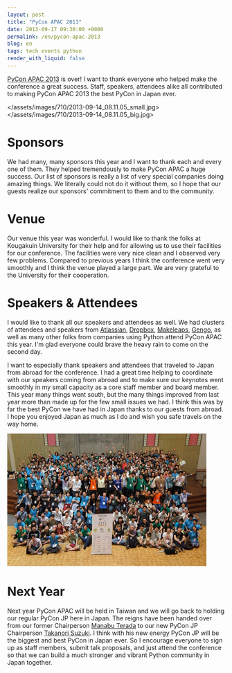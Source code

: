 ```yaml
---
layout: post
title: "PyCon APAC 2013"
date: 2013-09-17 09:30:00 +0000
permalink: /en/pycon-apac-2013
blog: en
tags: tech events python
render_with_liquid: false
---
```


[PyCon APAC 2013](http://apac-2013.pycon.jp/) is over\! I want to thank
everyone who helped make the conference a great success. Staff,
speakers, attendees alike all contributed to making PyCon APAC 2013 the
best PyCon in Japan ever.

<div class="lightbox" data-align="left">

</assets/images/710/2013-09-14_08.11.05_small.jpg>
</assets/images/710/2013-09-14_08.11.05_big.jpg>

</div>

# Sponsors

We had many, many sponsors this year and I want to thank each and every
one of them. They helped tremendously to make PyCon APAC a huge success.
Our list of sponsors is really a list of very special companies doing
amazing things. We literally could not do it without them, so I hope
that our guests realize our sponsors' commitment to them and to the
community.

# Venue

Our venue this year was wonderful. I would like to thank the folks at
Kougakuin University for their help and for allowing us to use their
facilities for our conference. The facilities were very nice clean and I
observed very few problems. Compared to previous years I think the
conference went very smoothly and I think the venue played a large part.
We are very grateful to the University for their cooperation.

# Speakers & Attendees

I would like to thank all our speakers and attendees as well. We had
clusters of attendees and speakers from
[Atlassian](http://www.atlassian.com/), [Dropbox](http://dropbox.com/),
[Makeleaps](http://www.makeleaps.com/en/), [Gengo](http://gengo.com/),
as well as many other folks from companies using Python attend PyCon
APAC this year. I'm glad everyone could brave the heavy rain to come on
the second day.

I want to especially thank speakers and attendees that traveled to Japan
from abroad for the conference. I had a great time helping to coordinate
with our speakers coming from abroad and to make sure our keynotes went
smoothly in my small capacity as a core staff member and board member.
This year many things went south, but the many things improved from last
year more than made up for the few small issues we had. I think this was
by far the best PyCon we have had in Japan thanks to our guests from
abroad. I hope you enjoyed Japan as much as I do and wish you safe
travels on the way home.

[![image](</assets/images/710/pyconapac2013-group-photo_(1)_medium.jpg>)](</assets/images/710/pyconapac2013-group-photo_(1).jpg>)

# Next Year

Next year PyCon APAC will be held in Taiwan and we will go back to
holding our regular PyCon JP here in Japan. The reigns have been handed
over from our former Chairperson [Manabu
Terada](https://twitter.com/terapyon) to our new PyCon JP Chairperson
[Takanori Suzuki](https://twitter.com/takanory). I think with his new
energy PyCon JP will be the biggest and best PyCon in Japan ever. So I
encourage everyone to sign up as staff members, submit talk proposals,
and just attend the conference so that we can build a much stronger and
vibrant Python community in Japan together.
